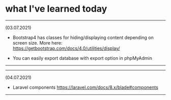 # what I've learned today

--------------------------------------------------------------------------------------------------------------------------------------------------
(03.07.2021)

* Bootstrap4 has classes for hiding/displaying content depending on screen size.
More here: https://getbootstrap.com/docs/4.0/utilities/display/

* You can easily export database with export option in phpMyAdmin

---------------------------------------------------------------------------------------------------------------------------------------------------

---------------------------------------------------------------------------------------------------------------------------------------------------
(04.07.2021)

* Laravel components https://laravel.com/docs/8.x/blade#components

----------------------------------------------------------------------------------------------------------------------------------------------------
